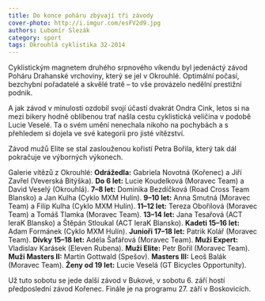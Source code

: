 ```yaml
---
title: Do konce poháru zbývají tři závody
cover-photo: http://i.imgur.com/esFV2d9.jpg
authors: Lubomír Slezák
category: sport
tags: Okrouhlá cyklistika 32-2014 
---
```


Cyklistickým magnetem druhého srpnového víkendu byl jedenáctý závod Poháru Drahanské vrchoviny, který se jel v Okrouhlé. Optimální počasí, bezchybní pořadatelé a skvělé tratě – to vše provázelo nedělní prestižní podnik.

A jak závod v minulosti ozdobil svojí účastí dvakrát Ondra Cink, letos si na mezi bikery hodně oblíbenou trať našla cestu cyklistická veličina v podobě Lucie Veselé. Ta o svém umění nenechala nikoho na pochybách a s přehledem si dojela ve své kategorii pro jisté vítězství.

Závod mužů Elite se stal zaslouženou kořistí Petra Bořila, který tak dál pokračuje ve výborných výkonech.

Galerie vítězů z Okrouhlé: **Odrážedla:** Gabriela Novotná (Kořenec) a Jiří Zavřel (Veverská Bitýška). **Do 6 let:** Lucie Koudelková (Moravec Team) a David Veselý (Okrouhlá). **7–8 let:** Dominika Bezdíčková (Road Cross Team Blansko) a Jan Kulha (Cyklo MXM Hulín). **9–10 let:** Anna Smutná (Moravec Team) a Filip Kulha (Cyklo MXM Hulín). **11–12 let:** Tereza Obořilová (Moravec Team) a Tomáš Tlamka (Moravec Team). **13–14 let:** Jana Tesařová (ACT leraK Blansko) a Štěpán Stloukal (ACT leraK Blansko). **Kadeti 15–16 let:** Adam Formánek (Cyklo MXM Hulín). **Junioři 17–18 let:** Patrik Kolář (Moravec Team). **Dívky 15–18 let:** Adéla Šafářová (Moravec Team). **Muži Expert:** Vladislav Karásek (Eleven Rubena). **Muži Elite:** Petr Bořil (Moravec Team). **Muži Masters II:** Martin Gottwald (Spešov). **Masters III:** Leoš Balák (Moravec Team). **Ženy od 19 let:** Lucie Veselá (GT Bicycles Opportunity).

Už tuto sobotu se jede další závod v Bukové, v sobotu 6. září hostí předposlední závod Kořenec. Finále je na programu 27. září v Boskovicích.
